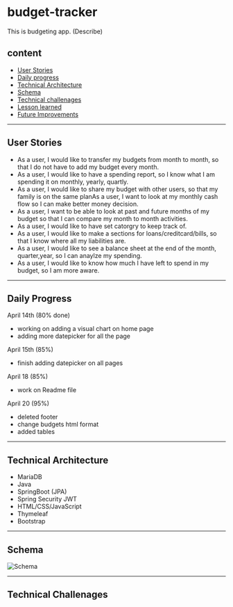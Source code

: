 # budget-tracker

This is budgeting app. (Describe)

## content 
- [User Stories](#user-stories) 
- [Daily progress](#daily-progress)
- [Technical Architecture](#technical-architecture)
- [Schema](#schema) 
- [Technical challenages](#technical-challenges) 
- [Lesson learned](#lesson-learned)
- [Future Improvements](#future-improvements)


***

## User Stories
- As a user, I would like to transfer my budgets from month to month, so that I do not have to add my budget every month.
- As a user, I would like to have a spending report, so I know what I am spending it on monthly, yearly, quartly. 
- As a user, I would like to share my budget with other users, so that my family is on the same planAs a user, I want to look at my monthly cash flow so I can make better money decision.
- As a user, I want to be able to look at past and future months of my budget so that I can compare my month to month activities.
- As a user, I would like to have set catorgry to keep track of.
- As a user, I would like to make a sections for loans/creditcard/bills, so that I know where all my liabilities are.
- As a user, I would like to see a balance sheet at the end of the month, quarter,year, so I can anaylze my spending. 
- As a user, I would like to know how much I have left to spend in my budget, so I am more aware. 

***

## Daily Progress
 April 14th (80% done)
 * working on adding a visual chart on home page
 * adding more datepicker for all the page

April 15th (85%)
 * finish adding datepicker on all pages
 
April 18 (85%)
 * work on Readme file
 
April 20 (95%)
 * deleted footer
 * change budgets html format
 * added tables
 
 ***
 
 ## Technical Architecture
 - MariaDB
 - Java
 - SpringBoot (JPA)
 - Spring Security JWT 
 - HTML/CSS/JavaScript
 - Thymeleaf
 - Bootstrap
 
 ***
 
 ## Schema
 ![Schema](https://lh3.googleusercontent.com/2CwuSSvoYSF_GkiVc2kdfo_asjNJeNf-vb-7gcQuR_dEeh5zmI286EReh1LjutzERHCCJOLhJEClQw5_YoLdCGNsw2rJHUdz17g88LrIlVbkUCmr-XOZDYxGIHuxn4zuZnDqMXCSoM4a2rzS0oAS9xo9D0YbetmdkVDdHRqjgnseHjgEf-mTQzPCNwelCvUOz37kCeCHuMQhgv6a8YpOeJRzN9W2HYlcO5uLxaP1c4jVXiunF9IulBZUuR8dYzrYw757155lQ4UyuDCAHtfY26jz2uAb4kBFUU0Su0ihWArseqe89iy3qd9VzjDuOP1h4Xj_j44AYMBEqirUG77kJklAdzd0JZj71HC78lzV-u3UrANWZYIwhgOpQzRMuvjE_ig0unLUZMMxIL5R0Mm-AqanbEtBpLxwiiWNSV5OSuTirEXdrWRNKWAiFM5Ng6KFcPATn3vhhi3vqgm54v_f2_ztaNnaJAe8QecHXUoQN8u5UIqBHI67B1mavo5lEinE_Rfo6OhO6whx2ffznYP1uueUSEi4Jl1ObVnRMfn_avNhO0eBBPXXiCp8IC-Vm5sDkY5u2ysGXKVLukVqZ12KxBOOx07hEUMXpCAB0vCgZ3Sw2vMGaJfEhBIM876AcE9TcP0e9natD63YEpV2QEhuZHikKr-eORk_eZtdG0bpcnbEgc_pGhY5wW6OaASsaPWzgaAhHCUE-lgNQRO2Nr_tqzPNpJdH1Jw2hD0dQx4C-BzTGwq8_4UvgRZOqKIYygBiaAi1RVps1sRowV9YI3d8twbXJyJ1QB8VgXRqUawUfQZ6bqGkpvRYmwRBmXKCJ5aR22pm43W2t6BpcHH6DNQc0qN1BPz6FyZNR9vCyvj5OxryxGepviixS6EGs24pBbTgUxV4l3z9VICUG5-t9p-kzkya3XTWzYTf06vd7C_BAwFt-awl_xKUG_TsRWydWo7kRzGy1os5jWZaOd0JxPo=w1226-h831-no?authuser=0)
 
 ***
 
 ## Technical Challenages

 
 
 



  
